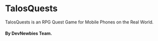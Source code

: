 # TalosQuests
TalosQuests is an RPG Quest Game for Mobile Phones on the Real World.

#### By DevNewbies Team.
